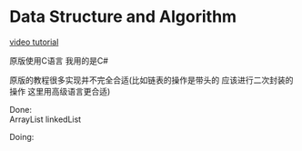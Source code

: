 # Data Structure and Algorithm

[video tutorial](https://www.bilibili.com/video/BV13W4y127Ey)  

原版使用C语言 我用的是C#  

原版的教程很多实现并不完全合适(比如链表的操作是带头的 应该进行二次封装的操作 这里用高级语言更合适)  

Done:  
ArrayList
linkedList

Doing:  
